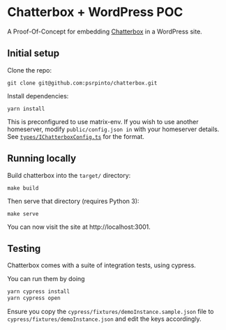 Chatterbox + WordPress POC
==========================
A Proof-Of-Concept for embedding [Chatterbox](https://github.com/vector-im/chatterbox) in a WordPress site.

## Initial setup
Clone the repo:

```shell
git clone git@github.com:psrpinto/chatterbox.git
```

Install dependencies:

```shell
yarn install
```

This is preconfigured to use matrix-env. If you wish to use another homeserver, modify `public/config.json in` with your homeserver details. See [`types/IChatterboxConfig.ts`](https://github.com/vector-im/chatterbox/blob/main/src/types/IChatterboxConfig.ts) for the format.

## Running locally
Build chatterbox into the `target/` directory:

```shell
make build
```

Then serve that directory (requires Python 3):

```shell
make serve
```

You can now visit the site at http://localhost:3001.

## Testing
Chatterbox comes with a suite of integration tests, using cypress.

You can run them by doing
```sh
yarn cypress install
yarn cypress open
``` 

Ensure you copy the `cypress/fixtures/demoInstance.sample.json` file to `cypress/fixtures/demoInstance.json` and edit 
the keys accordingly.
